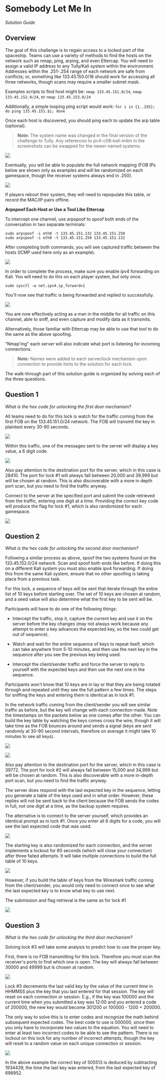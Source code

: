 # Somebody Let Me In

_Solution Guide_

## Overview

The goal of this challenge is to regain access to a locked part of the spaceship. Teams can use a variety of methods to find the hosts on the network such as nmap, ping, arping, and even Ettercap. You will need to assign a valid IP address to any Tully/Kali system within the environment. Addresses within the .251-.254 range of each network are safe from conflicts; or, something like 133.45.150.0/16 should work for accessing all three networks, though scans may require a smaller subnet mask.

Examples scripts to find host might be: `nmap 133.45.151.0/24`, `nmap 133.45.152.0/24`, or `nmap 133.45.153.0/24`

Additionally, a simple looping ping script would work: `for i in {1..255}; do ping 133.45.151.$i; done`

Once each host is discovered, you should ping each to update the arp table (optional).

> **Note:** The system name was changed in the final version of the challenge to Tully. Any references to pc4-c08-kali-mitm in the screenshots can be swapped for the newer named systems.

![](img/c08-image1.png)

Eventually, you will be able to populate the full network mapping (FOB IPs below are shown only as examples and will be randomized on each gamespace, though the receiver systems always end in .250).

![](img/c08-image2.png)

If players reboot their system, they will need to repopulate this table, or record the MAC/IP pairs offline.

**Arpspoof Each Host or Use a Tool Like Ettercap**

To intercept one channel, use arpspoof to spoof both ends of the conversation in two separate terminals:

```
sudo arpspoof -i eth0 -t 133.45.151.132 133.45.151.250
sudo arpspoof -i eth0 -t 133.45.151.250 133.45.151.132
```

After completing both commands, you will see captured traffic between the hosts (ICMP used here only as an example).

![](img/c08-image3.png)

In order to complete the process, make sure you enable ipv4 forwarding on Kali. You will need to do this on each player system, but only once.

```
sudo sysctl -w net.ipv4.ip_forward=1
```

You'll now see that traffic is being forwarded and replied to successfully.

![](img/c08-image4.png)

You are now effectively acting as a man in the middle for all traffic on this channel, able to sniff, and even capture and modify data as it transmits.

Alternatively, those familiar with Ettercap may be able to use that tool to do the same as the above spoofing.

"Nmap'ing" each server will also indicate what port is listening for incoming connections.

>**Note:** Names were added to each server/lock mechanism upon connection to provide hints to the solution for each lock.

The walk-through part of this solution guide is organized by solving each of the three questions.

## Question 1

_What is the hex code for unlocking the first door mechanism?_

All teams need to do for this lock is watch for the traffic coming from the first FOB on the 133.45.151.0/24 network. The FOB will transmit the key in plaintext every 30-90 seconds.

![](img/c08-image5.png)

Within this traffic, one of the messages sent to the server will display a key value, a 6 digit code.

![](img/c08-image6.png)

Also pay attention to the destination port for the server, which in this case is 28410. The port for lock \#1 will always fall between 20,000 and 39,999 but will be chosen at random. This is also discoverable with a more in depth port scan, but you need to find the traffic anyway.

Connect to the server at the specified port and submit the code retrieved from the traffic, entering one digit at a time. Providing the correct key code will produce the flag for lock \#1, which is also randomized for each gamespace.

![](img/c08-image7.png)

## Question 2

_What is the hex code for unlocking the second door mechanism?_

Following a similar process as above, spoof the two systems found on the 133.45.152.0/24 network. Scan and spoof both ends like before. If doing this on a different Kali system you must also enable ipv4 forwarding. If doing this from the same Kali system,  ensure that no other spoofing is taking place from a previous task.

For this lock, a sequence of keys will be sent that iterate through the entire list of 10 keys before starting over. The set of 10 keys are chosen at random, and a seed value will also determine what the first key to be sent will be.

Participants will have to do one of the following things:

- Intercept the traffic, stop it, capture the current key and use it on the server before the key changes (may not always work because any attempt to enter a key advances the expected key, so the two could get out of sequence).

- Watch and wait for the entire sequence of keys to repeat itself, which can take anywhere from 5-10 minutes, and then use the next key in the sequence after you see the previous key being used.

- Intercept the client/sender traffic and force the server to reply to yourself with the expected keys and then use the next one in the sequence.

Participants won't know that 10 keys are in lay or that they are being rotated through and repeated until they see the full pattern a few times. The steps for sniffing the keys and entering them is identical as in lock \#1.

In the network traffic coming from the client/sender you will see similar traffic as before, but the key will change with each connection made. Note the timestamps on the packets below as one comes after the other. You can build the key table by watching the keys comes cross the wire, though it will take time as the FOB bounces around and sends a signal (keys are sent randomly at 30-90 second intervals, therefore on average it might take 10 minutes to see all keys).

![](img/c08-image8.png)

![](img/c08-image9.png)

Also pay attention to the destination port for the server, which in this case is 39772. The port for lock \#2 will always fall between 15,000 and 34,999 but will be chosen at random. This is also discoverable with a more in-depth port scan, but you need to find the traffic anyway.

The server does respond with the last expected key in the sequence, letting you generate a table of the keys used and in what order. However, these replies will not be sent back to the client because the FOB sends the codes in full, not one digit at a time, as the backup system requires.

The alternative is to connect to the server yourself, which provides an identical prompt as in lock \#1. Once you enter all 6 digits for a code, you will see the last expected code that was used.

![](img/c08-image10.png)

The starting key is also randomized for each connection, and the server implements a lockout for 60 seconds (which will close your connection) after three failed attempts. It will take multiple connections to build the full table of 10 keys.

![](img/c08-image11.png)

However, if you build the table of keys from the Wireshark traffic coming from the client/sender, you would only need to connect once to see what the last expected key is to know what key to use next.

The submission and flag retrieval is the same as for lock \#1

![](img/c08-image12.png)

## Question 3

_What is the hex code for unlocking the third door mechanism?_

Solving lock \#3 will take some analysis to predict how to use the proper key.

First, there is no FOB transmitting for this lock. Therefore you must scan the receiver's ports to find which one is open. The key will always fall between 30000 and 49999 but is chosen at random.

![](img/c08-image13.png)

Lock \#3 decrements the last valid key by the value of the current time in HHMMSS plus the key that you last entered for that session. The key will reset on each connection or session. E.g., if the key was 100000 and the current time when you submitted a key was 12:00 and you entered a code of 200000, the new key would become 301200 or 100000 - 1200 + 200000.

The only way to solve this is to enter codes and recognize the math behind subsequent expected codes. The best code to use is 000000, since then you only have to incorporate two values to the equation. You will need to enter at least two incorrect codes to be able to see the pattern. There is no lockout on this lock for any number of incorrect attempts, though the key will reset to a random value on each unique connection or session.

![](img/c08-image14.png)

In the above example the correct key of 505513 is deduced by subtracting 1934439, the time the last key was entered, from the last expected key of 698952.
